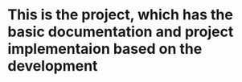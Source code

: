 # This is the project, which has the basic documentation and project implementaion based on the development
